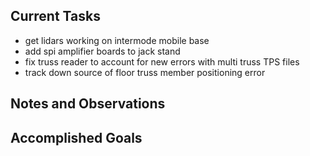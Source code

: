 ## Current Tasks

- get lidars working on intermode mobile base
- add spi amplifier boards to jack stand
- fix truss reader to account for new errors with multi truss TPS files
- track down source of floor truss member positioning error

## Notes and Observations


## Accomplished Goals



